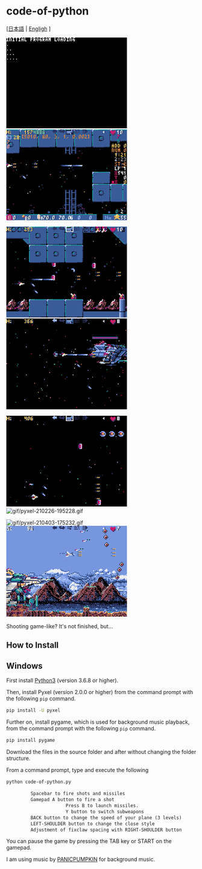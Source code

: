 # code-of-python

[[日本語](README.md) | [Engligh](README.ENG.md)  ]

![gif/pyxel-210222-065611.gif](gif/pyxel-210222-065611.gif)
![gif/pyxel-210222-065611.gif](gif/pyxel-210222-065917.gif)

![gif/pyxel-210226-194506.gif](gif/pyxel-210226-194506.gif)
![gif/pyxel-210226-194639.gif](gif/pyxel-210226-194639.gif)

![gif/pyxel-210226-194737.gif](gif/pyxel-210226-194737.gif)
![gif/pyxel-210226-195228.gif](gif/pyxel-210226-195228.gif)

![gif/pyxel-210403-175232.gif](gif/pyxel-210403-175232.gif)
![gif/pyxel-210403-175305.gif](gif/pyxel-210403-175305.gif)

Shooting game-like? It's not finished, but...

## How to Install
## Windows



First install [Python3](https://www.python.org/) (version 3.6.8 or higher).

Then, install Pyxel (version  2.0.0 or higher) from the command prompt with the following `pip` command.

```sh
pip install -U pyxel
```

Further on, install pygame, which is used for background music playback, from the command prompt with the following `pip` command.

```sh
pip install pygame 
```
Download the files in the source folder and after without changing the folder structure.

From a command prompt, type and execute the following

```sh
python code-of-python.py
```
             Spacebar to fire shots and missiles
             Gamepad A button to fire a shot
                          Press B to launch missiles.
                          Y button to switch subweapons
             BACK button to change the speed of your plane (3 levels)
             LEFT-SHOULDER button to change the close style
             Adjustment of fixclaw spacing with RIGHT-SHOULDER button

You can pause the game by pressing the TAB key or START on the gamepad.

I am using music by [PANICPUMPKIN](http://pansound.com/panicpumpkin/) for background music.



